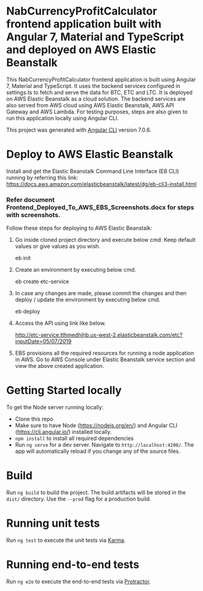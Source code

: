 # NabCurrencyProfitCalculator frontend application built with Angular 7, Material and TypeScript and deployed on AWS Elastic Beanstalk

This NabCurrencyProfitCalculator frontend application is built using Angular 7, Material and TypeScript. It uses the backend services configured in settings.ts to fetch and serve the data for BTC, ETC and LTC. It is deployed on AWS Elastic Beanstalk as a cloud solution. The backend services are also served from AWS cloud using AWS Elastic Beanstalk, AWS API Gateway and AWS Lambda. For testing purposes, steps are also given to run this application locally using Angular CLI.

This project was generated with [Angular CLI](https://github.com/angular/angular-cli) version 7.0.6.

# Deploy to AWS Elastic Beanstalk

Install and get the Elastic Beanstalk Command Line Interface (EB CLI) running by referring this link: https://docs.aws.amazon.com/elasticbeanstalk/latest/dg/eb-cli3-install.html
 
### Refer document Frontend_Deployed_To_AWS_EBS_Screenshots.docx for steps with screenshots.

Follow these steps for deploying to AWS Elastic Beanstalk:

1. Go inside cloned project directory and execute below cmd. Keep default values or give values as you wish.
	
	eb init

2. Create an environment by executing below cmd. 
	
	eb create etc-service
	
3. In case any changes are made, please commit the changes and then deploy / update the environment by executing below cmd. 
	
	eb deploy
 
4. Access the API using link like below.
	
	http://etc-service.tthmedhjhb.us-west-2.elasticbeanstalk.com/etc?inputDate=05/07/2019
	
5. EBS provisions all the required resources for running a node application in AWS. Go to AWS Console under Elastic Beanstalk service section and view the above created application.

# Getting Started locally

To get the Node server running locally:

- Clone this repo
- Make sure to have Node (https://nodejs.org/en/) and Angular CLI (https://cli.angular.io/) installed locally.
- `npm install` to install all required dependencies
- Run `ng serve` for a dev server. Navigate to `http://localhost:4200/`. The app will automatically reload if you change any of the source files.

# Build

Run `ng build` to build the project. The build artifacts will be stored in the `dist/` directory. Use the `--prod` flag for a production build.

# Running unit tests

Run `ng test` to execute the unit tests via [Karma](https://karma-runner.github.io).

# Running end-to-end tests

Run `ng e2e` to execute the end-to-end tests via [Protractor](http://www.protractortest.org/).
